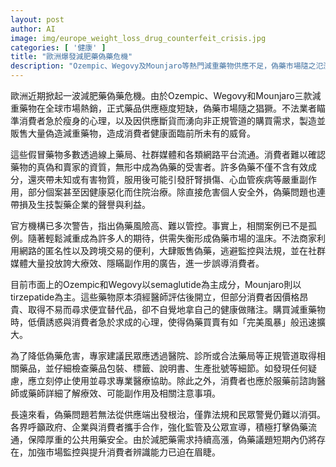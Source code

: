 ```yaml
---
layout: post
author: AI
image: img/europe_weight_loss_drug_counterfeit_crisis.jpg
categories: [ '健康' ]
title: "歐洲爆發減肥藥偽藥危機"
description: "Ozempic、Wegovy及Mounjaro等熱門減重藥物供應不足，偽藥市場隨之氾濫。不肖業者利用消費者急於瘦身心理及線上匿名交易賣出大量假藥，導致健康危害。假冒藥物不僅無效，還可能含有毒成分，造成肝腎損傷或心血管疾病。偽藥問題連帶影響生技企業聲譽，各界呼籲政府、企業與消費者合作，強化監管與宣導，共同守護用藥安全。"
---
```

歐洲近期掀起一波減肥藥偽藥危機。由於Ozempic、Wegovy和Mounjaro三款減重藥物在全球市場熱銷，正式藥品供應極度短缺，偽藥市場隨之猖獗。不法業者瞄準消費者急於瘦身的心理，以及因供應斷貨而湧向非正規管道的購買需求，製造並販售大量偽造減重藥物，造成消費者健康面臨前所未有的威脅。

這些假冒藥物多數透過線上藥局、社群媒體和各類網路平台流通。消費者難以確認藥物的真偽和賣家的資質，無形中成為偽藥的受害者。許多偽藥不僅不含有效成分，還夾帶未知或有害物質，服用後可能引發肝腎損傷、心血管疾病等嚴重副作用，部分個案甚至因健康惡化而住院治療。除直接危害個人安全外，偽藥問題也連帶損及生技製藥企業的聲譽與利益。

官方機構已多次警告，指出偽藥風險高、難以管控。事實上，相關案例已不是孤例。隨著輕鬆減重成為許多人的期待，供需失衡形成偽藥市場的溫床。不法商家利用網路的匿名性以及跨境交易的便利，大肆販售偽藥，逃避監控與法規，並在社群媒體大量投放誇大療效、隱瞞副作用的廣告，進一步誤導消費者。

目前市面上的Ozempic和Wegovy以semaglutide為主成分，Mounjaro則以tirzepatide為主。這些藥物原本須經醫師評估後開立，但部分消費者因價格昂貴、取得不易而尋求便宜替代品，卻不自覺地拿自己的健康做賭注。購買減重藥物時，低價誘惑與消費者急於求成的心理，使得偽藥買賣有如「完美風暴」般迅速擴大。

為了降低偽藥危害，專家建議民眾應透過醫院、診所或合法藥局等正規管道取得相關藥品，並仔細檢查藥品包裝、標籤、說明書、生產批號等細節。如發現任何疑慮，應立刻停止使用並尋求專業醫療協助。除此之外，消費者也應於服藥前諮詢醫師或藥師詳細了解療效、可能副作用及相關注意事項。

長遠來看，偽藥問題若無法從供應端出發根治，僅靠法規和民眾警覺仍難以消弭。各界呼籲政府、企業與消費者攜手合作，強化監管及公眾宣導，積極打擊偽藥流通，保障厚重的公共用藥安全。由於減肥藥需求持續高漲，偽藥議題短期內仍將存在，加強市場監控與提升消費者辨識能力已迫在眉睫。